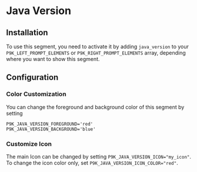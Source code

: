 # Java Version

## Installation

To use this segment, you need to activate it by adding `java_version` to your
`P9K_LEFT_PROMPT_ELEMENTS` or `P9K_RIGHT_PROMPT_ELEMENTS` array, depending
where you want to show this segment.

## Configuration

### Color Customization

You can change the foreground and background color of this segment by setting
```
P9K_JAVA_VERSION_FOREGROUND='red'
P9K_JAVA_VERSION_BACKGROUND='blue'
```

### Customize Icon

The main Icon can be changed by setting `P9K_JAVA_VERSION_ICON="my_icon"`. To change the
icon color only, set `P9K_JAVA_VERSION_ICON_COLOR="red"`.